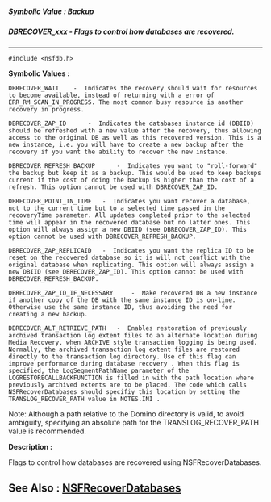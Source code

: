 ##### Symbolic Value : Backup
##### DBRECOVER_xxx - Flags to control how databases are recovered.
---
```
#include <nsfdb.h>
```

**Symbolic Values :**

	DBRECOVER_WAIT	  -  Indicates the recovery should wait for resources to become available, instead of returning with a error of ERR_RM_SCAN_IN_PROGRESS. The most common busy resource is another recovery in progress.

	DBRECOVER_ZAP_ID	  -  Indicates the databases instance id (DBIID) should be refreshed with a new value after the recovery, thus allowing access to the original DB as well as this recovered version. This is a new instance, i.e. you will have to create a new backup after the recovery if you want the ability to recover the new instance.

	DBRECOVER_REFRESH_BACKUP	  -  Indicates you want to "roll-forward" the backup but keep it as a backup. This would be used to keep backups current if the cost of doing the backup is higher than the cost of a refresh. This option cannot be used with DBRECOVER_ZAP_ID.

	DBRECOVER_POINT_IN_TIME	  -  Indicates you want recover a database, not to the current time but to a selected time passed in the recoveryTime parameter. All updates completed prior to the selected time will appear in the recovered database but no latter ones. This option will always assign a new DBIID (see DBRECOVER_ZAP_ID). This option cannot be used with DBRECOVER_REFRESH_BACKUP.

	DBRECOVER_ZAP_REPLICAID	  -  Indicates you want the replica ID to be reset on the recovered database so it is will not conflict with the original database when replicating. This option will always assign a new DBIID (see DBRECOVER_ZAP_ID). This option cannot be used with DBRECOVER_REFRESH_BACKUP.

	DBRECOVER_ZAP_ID_IF_NECESSARY	  -  Make recovered DB a new instance if another copy of the DB with the same instance ID is on-line. Otherwise use the same instance ID, thus avoiding the need for creating a new backup.

	DBRECOVER_ALT_RETRIEVE_PATH	  -  Enables restoration of previously archived transaction log extent files to an alternate location during Media Recovery, when ARCHIVE style transaction logging is being used. Normally, the archived transaction log extent files are restored directly to the transaction log directory. Use of this flag can improve performance during database recovery . When this flag is specified, the LogSegmentPathName parameter of the LOGRESTORECALLBACKFUNCTION is filled in with the path location where previously archived extents are to be placed. The code which calls NSFRecoverDatabases should specifiy this location by setting the TRANSLOG_RECOVER_PATH value in NOTES.INI . 

Note: Although a path relative to the Domino directory is valid, to avoid ambiguity, specifying an absolute path for the TRANSLOG_RECOVER_PATH value is recommended.


**Description :**

Flags to control how databases are recovered using NSFRecoverDatabases.


**See Also :**
[NSFRecoverDatabases](/domino-c-api-docs/reference/Func/NSFRecoverDatabases)
---
